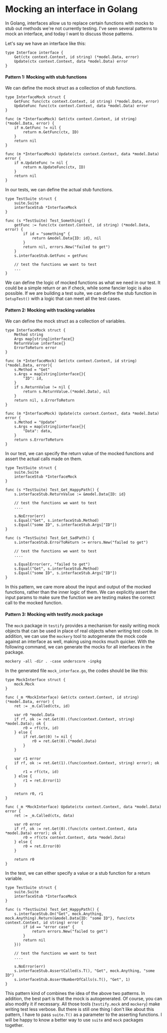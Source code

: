 # Mocking an interface in Golang

In Golang, interfaces allow us to replace certain functions with mocks to stub out methods we're not currently testing. I've seen several patterns to mock an interface, and today I want to discuss those patterns.

Let's say we have an interface like this:

```
type Interface interface {
    Get(ctx context.Context, id string) (*model.Data, error)
    Update(ctx context.Context, data *model.Data) error
}
```

#### Pattern 1: Mocking with stub functions
We can define the mock struct as a collection of stub functions.
```
type InterfaceMock struct {
    GetFunc func(ctx context.Context, id string) (*model.Data, error)
    UpdateFunc func(ctx context.Context, data *model.Data) error
}

func (m *InterfaceMock) Get(ctx context.Context, id string) (*model.Data, error) {
    if m.GetFunc != nil {
        return m.GetFunc(ctx, ID)
    }
    return nil
}

func (m *InterfaceMock) Update(ctx context.Context, data *model.Data) error {
    if m.UpdateFunc != nil {
        return m.UpdateFunc(ctx, ID)
    }
    return nil
}
```

In our tests, we can define the actual stub functions.

```
type TestSuite struct {
    suite.Suite
    interfaceStub *InterfaceMock
}

func (s *TestSuite) Test_Something() {
    getFunc := func(ctx context.Context, id string) (*model.Data, error) {
        if id = "something" {
            return &model.Data{ID: id}, nil
        }
        return nil, errors.New("failed to get")
    }
    s.interfaceStub.GetFunc = getFunc

    // test the functions we want to test
    ...
}
```

We can define the logic of mocked functions as what we need in our test. It could be a simple return or an if check, while some fancier logic is also possible. If we are building a test suite, we can define the stub function in `SetupTest()` with a logic that can meet all the test cases.


#### Pattern 2: Mocking with tracking variables
We can define the mock struct as a collection of variables.
```
type InterfaceMock struct {
    Method string
    Args map[string]interface{}
    ReturnValue interface{}
    ErrorToReturn error
}

func (m *InterfaceMock) Get(ctx context.Context, id string) (*model.Data, error){
    s.Method = "Get"
    s.Args = map[string]interface{}{
        "ID": id,
    }
    if s.ReturnValue != nil {
        return s.ReturnValue.(*model.Data), nil
    }
    return nil, s.ErrorToReturn
}

func (m *InterfaceMock) Update(ctx context.Context, data *model.Data) error {
    s.Method = "Update"
    s.Args = map[string]interface{}{
        "Data": data,
    }
    return s.ErrorToReturn
}
```

In our test, we can specify the return value of the mocked functions and assert the actual calls made on them.

```
type TestSuite struct {
    suite.Suite
    interfaceStub *InterfaceMock
}

func (s *TestSuite) Test_Get_HappyPath() {
    s.interfaceStub.ReturnValue := &model.Data{ID: id}

    // test the functions we want to test
    ....

    s.NoError(err)
    s.Equal("Get", s.interfaceStub.Method)
    s.Equal("some ID", s.interfaceStub.Args["ID"])
}

func (s *TestSuite) Test_Get_SadPath() {
    s.interfaceStub.ErrorToReturn := errors.New("failed to get")

    // test the functions we want to test
    ....

    s.EqualError(err, "failed to get")
    s.Equal("Get", s.interfaceStub.Method)
    s.Equal("some ID", s.interfaceStub.Args["ID"])
}
```

In this pattern, we care more about the input and output of the mocked functions, rather than the inner logic of them. We can explicitly assert the input params to make sure the function we are testing makes the correct call to the mocked function.

#### Pattern 3: Mocking with testify.mock package
The `mock` package in `testify` provides a mechanism for easily writing mock objects that can be used in place of real objects when writing test code. In addition, we can use the `mockery` tool to autogenerate the mock code against an interface as well, making using mocks much quicker. With the following command, we can generate the mocks for all interfaces in the package.

```
mockery -all -dir . -case underscore -inpkg
```

In the generated file `mock_interface.go`, the codes should be like this:
```
type MockInterface struct {
    mock.Mock
}

func (_m *MockInterface) Get(ctx context.Context, id string) (*model.Data, error) {
    ret := _m.Called(ctx, id)

    var r0 *model.Data
    if rf, ok := ret.Get(0).(func(context.Context, string) *model.Data); ok {
        r0 = rf(ctx, id)
    } else {
        if ret.Get(0) != nil {
            r0 = ret.Get(0).(*model.Data)
        }
    }

    var r1 error
    if rf, ok := ret.Get(1).(func(context.Context, string) error); ok {
        r1 = rf(ctx, id)
    } else {
        r1 = ret.Error(1)
    }

    return r0, r1
}

func (_m *MockInterface) Update(ctx context.Context, data *model.Data) error {
    ret := _m.Called(ctx, data)

    var r0 error
    if rf, ok := ret.Get(0).(func(ctx context.Context, data *model.Data) error); ok {
        r0 = rf(ctx context.Context, data *model.Data)
    } else {
        r0 = ret.Error(0)
    }

    return r0
}
```

In the test, we can either specify a value or a stub function for a return variable.

```
type TestSuite struct {
    suite.Suite
    interfaceStub *InterfaceMock
}

func (s *TestSuite) Test_Get_HappyPath() {
    s.interfaceStub.On("Get", mock.Anything, mock.Anything).Return(&model.Data{ID: "some ID"}, func(ctx context.Context, id string) error {
        if id == "error case" {
            return errors.New("failed to get")
        }
        return nil
    }))

    // test the functions we want to test
    ....

    s.NoError(err)
    s.interfaceStub.AssertCalled(s.T(), "Get", mock.Anything, "some ID")
    s.interfaceStub.AssertNumberOfCalls(s.T(), "Get", 1)
}
```

This pattern kind of combines the idea of the above two patterns. In addition, the best part is that the mock is autogenerated. Of course, you can also modify it if necessary. All those tools (`testify.mock` and `mockery`) make writing test less verbose. But there is still one thing I don't like about this pattern, I have to pass `suite.T()` as a parameter to the asserting functions. I will be happy to know a better way to use `suite` and `mock` packages together.


